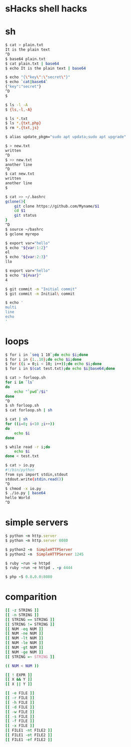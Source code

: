 # sHacks shell hacks

# sh

```bash
$ cat > plain.txt
It is the plain text
^D
$ base64 plain.txt
$ cat plain.txt | base64
$ echo It is the plain text | base64
```

```bash
$ echo "{\"key\":\"secret\"}"
$ echo `cat|base64`
{"key":"secret"}
^D
$ 
```

```bash
$ ls -l -A
$ {ls,-l,-A}
```
```bash
$ ls *.txt
$ ls *.{txt,php}
$ rm *.{txt,js}
```

```bash
$ alias update_pkgm="sudo apt updata;sudo apt upgrade"
```

```bash
$ > new.txt
written
^D
$ >> new.txt
another line
^D
$ cat new.txt
written
another line
$
```

```bash
$ cat >> ~/.bashrc
gclone(){
	git clone https://github.com/Myname/$1
	cd $1
	git status
}
^D
$ source ~/bashrc
$ gclone myrepo
```

```bash
$ export var="hello"
$ echo "${var:1:2}"
el
$ echo "${var:2:3}"
llo
```

```bash
$ export var="hello"
$ echo "${#var}"
4
```

```bash
$ git commit -m "Initial commit"
$ git commit -m Initial\ commit
```

```bash
$ echo '
multi
line
echo
'
```

# loops
```bash
$ for i in `seq 1 10`;do echo $i;done
$ for i in {1..10};do echo $i;done
$ for ((i = 0;i < 10; i++));do echo $i;done
$ for i in $(cat test.txt);do echo $i|base64;done
```

```bash
$ cat > forloop.sh
for i in `ls`
do
	echo "`pwd`/$i"
done
^D
$ sh forloop.sh
$ cat forloop.sh | sh
```

```bash
$ cat | sh
for ((i=0; i<10 ;i++))
do
	echo $i
done
```

```bash
$ while read -r i;do
	echo $i
done < test.txt
```

```bash
$ cat > io.py
#!/bin/python
from sys import stdin,stdout
stdout.write(stdin.read())
^D
$ chmod -x io.py
$ ./io.py | base64
hello World
^D
```


# simple servers

```ruby
$ python -m http.server
$ python -m http.server 8080
```
```ruby
$ python2 -m  SimpleHTTPServer
$ python2 -m  SimpleHTTPServer 1245
```

```ruby
$ ruby -run -e httpd
$ ruby -run -e httpd . -p 4444
```

```ruby
$ php -S 0.0.0.0:8080
```

# comparition

```bash
[[ -z STRING ]]
[[ -n STRING ]]
[[ STRING == STRING ]]
[[ STRING != STRING ]]
[[ NUM -eq NUM ]]
[[ NUM -ne NUM ]]
[[ NUM -lt NUM ]]
[[ NUM -le NUM ]]
[[ NUM -gt NUM ]]
[[ NUM -ge NUM ]]
[[ STRING =~ STRING ]]

(( NUM < NUM ))

[[ ! EXPR ]]
[[ X && Y ]]
[[ X || Y ]]

[[ -e FILE ]]  
[[ -r FILE ]]  
[[ -h FILE ]]  
[[ -d FILE ]]  
[[ -w FILE ]]  
[[ -s FILE ]]
[[ -f FILE ]]  
[[ -x FILE ]]  
[[ FILE1 -nt FILE2 ]]
[[ FILE1 -ot FILE2 ]]
[[ FILE1 -ef FILE2 ]]
```
